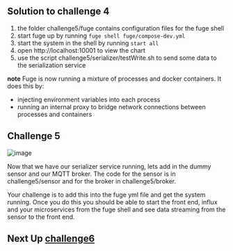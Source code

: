 ## Solution to challenge 4

1. the folder challenge5/fuge contains configuration files for the fuge shell
2. start fuge up by running `fuge shell fuge/compose-dev.yml`
3. start the system in the shell by running `start all`
4. open http://localhost:10001 to view the chart
5. use the script challenge5/serializer/testWrite.sh to send some data to the serialization service

__note__ Fuge is now running a mixture of processes and docker containers. It does this by:

* injecting environment variables into each process
* running an internal proxy to bridge network connections between processes and containers

## Challenge 5
![image](../docs/challenge5.png)

Now that we have our serializer service running, lets add in the dummy sensor and
our MQTT broker. The code for the sensor is in challenge5/sensor and for the
broker in challenge5/broker.

Your challenge is to add this into the fuge yml file and get the system running.
Once you do this you should be able to start the front end, influx and your
microservices from the fuge shell and see data streaming from the sensor to the
front end.

## Next Up [challenge6](../challenge6/README.md)
